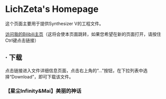 # LichZeta's Homepage

这个页面主要用于提供Synthesizer V的工程文件。

[访问我的Bilibili主页](https://space.bilibili.com/20361369?_blank)（这将会使本页面跳转，如果您希望在新的页面打开，请按住Ctrl键点击链接）

## · 下载

点击链接进入文件详细信息页面，点击右上角的“...”按钮，在下拉列表中选择“Download”，即可下载该文件。

### 【星尘Infinity&Mai】美丽的神话


